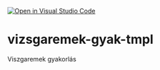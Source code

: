 [![Open in Visual Studio Code](https://classroom.github.com/assets/open-in-vscode-f059dc9a6f8d3a56e377f745f24479a46679e63a5d9fe6f495e02850cd0d8118.svg)](https://classroom.github.com/online_ide?assignment_repo_id=6446251&assignment_repo_type=AssignmentRepo)
# vizsgaremek-gyak-tmpl
Viszgaremek gyakorlás
